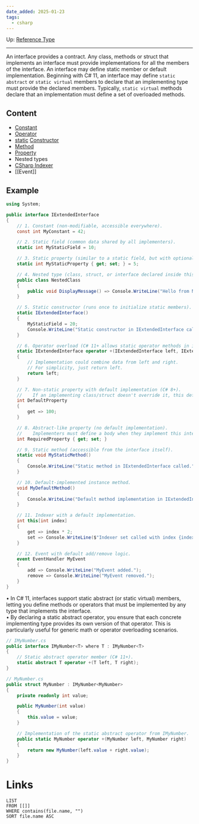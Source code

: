 ```yaml
---
date_added: 2025-01-23
tags:
  - csharp
---
```

Up: [Reference Type](Reference%20Type.md)
___
 An interface provides a contract. Any class, methods or struct that implements an interface must provide implementations for all the members of the interface. An interface may define static member or default implementation.
 Beginning with C# 11, an interface may define `static abstract` or `static virtual` members to declare that an implementing type must provide the declared members. Typically, `static virtual` methods declare that an implementation must define a set of overloaded methods.
## Content
- [Constant](Constant.md)
- [Operator](CSharp%20Operator.md)
- [static](static.md) [Constructor](Constructor.md)
- [Method](Method.md)
- [Property](Property.md)
- Nested types
- [CSharp Indexer](CSharp%20Indexer.md)
- [[Event]]
## Example
```cs
using System;

public interface IExtendedInterface
{
    // 1. Constant (non-modifiable, accessible everywhere).
    const int MyConstant = 42;

    // 2. Static field (common data shared by all implementers).
    static int MyStaticField = 10;

    // 3. Static property (similar to a static field, but with optional logic).
    static int MyStaticProperty { get; set; } = 5;

    // 4. Nested type (class, struct, or interface declared inside this interface).
    public class NestedClass
    {
        public void DisplayMessage() => Console.WriteLine("Hello from NestedClass!");
    }

    // 5. Static constructor (runs once to initialize static members).
    static IExtendedInterface()
    {
        MyStaticField = 20;
        Console.WriteLine("Static constructor in IExtendedInterface called.");
    }

    // 6. Operator overload (C# 11+ allows static operator methods in interfaces).
    static IExtendedInterface operator +(IExtendedInterface left, IExtendedInterface right)
    {
        // Implementation could combine data from left and right.
        // For simplicity, just return left.
        return left;
    }

    // 7. Non-static property with default implementation (C# 8+).
    //    If an implementing class/struct doesn't override it, this default is used.
    int DefaultProperty
    {
        get => 100; 
    }

    // 8. Abstract-like property (no default implementation).
    //    Implementers must define a body when they implement this interface.
    int RequiredProperty { get; set; }

    // 9. Static method (accessible from the interface itself).
    static void MyStaticMethod()
    {
        Console.WriteLine("Static method in IExtendedInterface called.");
    }

    // 10. Default-implemented instance method.
    void MyDefaultMethod()
    {
        Console.WriteLine("Default method implementation in IExtendedInterface.");
    }

    // 11. Indexer with a default implementation.
    int this[int index]
    {
        get => index * 2;
        set => Console.WriteLine($"Indexer set called with index {index}, value {value}.");
    }

    // 12. Event with default add/remove logic.
    event EventHandler MyEvent
    {
        add => Console.WriteLine("MyEvent added.");
        remove => Console.WriteLine("MyEvent removed.");
    }
}
```

• In C# 11, interfaces support static abstract (or static virtual) members, letting you define methods or operators that must be implemented by any type that implements the interface.  
• By declaring a static abstract operator, you ensure that each concrete implementing type provides its own version of that operator. This is particularly useful for generic math or operator overloading scenarios.
```cs
// IMyNumber.cs
public interface IMyNumber<T> where T : IMyNumber<T>
{
    // Static abstract operator member (C# 11+).
    static abstract T operator +(T left, T right);
}

// MyNumber.cs
public struct MyNumber : IMyNumber<MyNumber>
{
    private readonly int value;

    public MyNumber(int value)
    {
        this.value = value;
    }

    // Implementation of the static abstract operator from IMyNumber.
    public static MyNumber operator +(MyNumber left, MyNumber right)
    {
        return new MyNumber(left.value + right.value);
    }
}
```

# Links
```dataview
LIST
FROM [[]]
WHERE contains(file.name, "")
SORT file.name ASC
```
